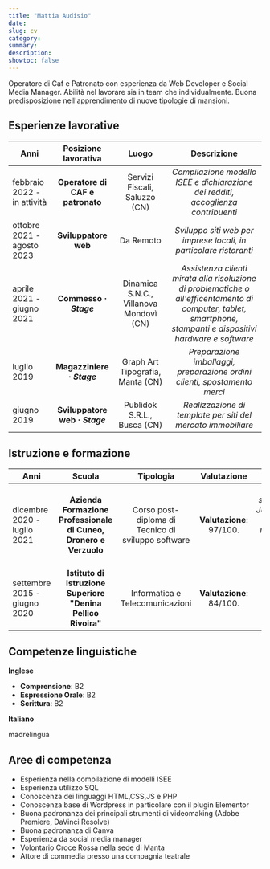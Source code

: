 ```yaml
---
title: "Mattia Audisio"
date: 
slug: cv
category:
summary:
description:
showtoc: false
---
```


Operatore di Caf e Patronato con esperienza da Web Developer e Social Media Manager.
Abilità nel lavorare sia in team che individualmente.
Buona predisposizione nell'apprendimento di nuove tipologie di mansioni.

## Esperienze lavorative

| Anni    |      Posizione lavorativa      |      Luogo      |      Descrizione      |
|----------|:-------------:|:-------------:|:-------------:|
| febbraio 2022 - in attività |  **Operatore di CAF e patronato** | Servizi Fiscali, Saluzzo (CN) | _Compilazione modello ISEE e dichiarazione dei redditi, accoglienza contribuenti_ |
| ottobre 2021 - agosto 2023 |    **Sviluppatore web**   |  Da Remoto| _Sviluppo siti web per imprese locali, in particolare ristoranti_ |
| aprile 2021 - giugno 2021 | **Commesso · _Stage_** |    Dinamica S.N.C., Villanova Mondovì (CN) | _Assistenza clienti mirata alla risoluzione di problematiche o all'efficentamento di computer, tablet, smartphone, stampanti e dispositivi hardware e software_ |
| luglio 2019 | **Magazziniere · _Stage_** |  Graph Art Tipografia, Manta (CN) | _Preparazione imballaggi, preparazione ordini clienti, spostamento merci_ |
| giugno 2019 | **Sviluppatore web · _Stage_** |  Publidok S.R.L., Busca (CN) | _Realizzazione di template per siti del mercato immobiliare_ |

## Istruzione e formazione

| Anni    |      Scuola      |      Tipologia      |      Valutazione      |      Descrizione      |
|----------|:-------------:|:-------------:|:-------------:|:-------------:|
| dicembre 2020 - luglio 2021 |  **Azienda Formazione Professionale di Cuneo, Dronero e Verzuolo** | Corso post-diploma di Tecnico di sviluppo software | **Valutazione**: 97/100. | _Linguaggi studiati: Python, Java.Architettura di un DBMS relazionale con particolare riferimento a SQL Server_ |
| settembre 2015 - giugno 2020 |  **Istituto di Istruzione Superiore "Denina Pellico Rivoira"** | Informatica e Telecomunicazioni | **Valutazione**: 84/100. |  |

## Competenze linguistiche

**Inglese**

- **Comprensione**: B2
- **Espressione Orale**: B2
- **Scrittura**: B2

**Italiano**

madrelingua

## Aree di competenza

- Esperienza nella compilazione di modelli ISEE
- Esperienza utilizzo SQL
- Conoscenza dei linguaggi HTML,CSS,JS e PHP
- Conoscenza base di Wordpress in particolare con il plugin Elementor
-  Buona padronanza dei principali strumenti di videomaking (Adobe Premiere, DaVinci Resolve)
- Buona padronanza di Canva
- Esperienza da social media manager
- Volontario Croce Rossa nella sede di Manta
- Attore di commedia presso una compagnia teatrale

